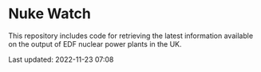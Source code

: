 # Nuke Watch

This repository includes code for retrieving the latest information available on the output of EDF nuclear power plants in the UK.

Last updated: 2022-11-23 07:08